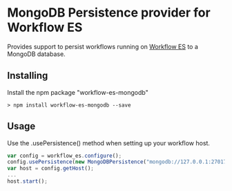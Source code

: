 # MongoDB Persistence provider for Workflow ES

Provides support to persist workflows running on [Workflow ES](../README.md) to a MongoDB database.

## Installing

Install the npm package "workflow-es-mongodb"

```
> npm install workflow-es-mongodb --save
```

## Usage

Use the .usePersistence() method when setting up your workflow host.

```javascript
var config = workflow_es.configure();
config.usePersistence(new MongoDBPersistence("mongodb://127.0.0.1:27017/workflow-node"));
var host = config.getHost();
...
host.start();
```
